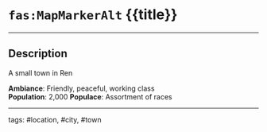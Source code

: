 # `fas:MapMarkerAlt` {{title}}
---

## Description
A small town in Ren  

**Ambiance**: Friendly, peaceful, working class  
**Population**: 2,000 
**Populace**: Assortment of races

---
tags: #location, #city, #town
